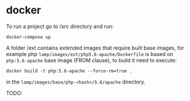 docker
======

To run a project go to <project>/src directory and run:

`docker-compose up`

A folder <project>/ext contains extended images that require built base images,
for example php `lamp/images/ext/php5.6-apache/Dockerfile` is based on `php:5.6-apache` base image (FROM clause),
to build it need to execute:

`docker build -t php:5.6-apache --force-rm=true .`

in the `lamp/images/base/php-<hash>/5.6/apache` directory.

TODO:
